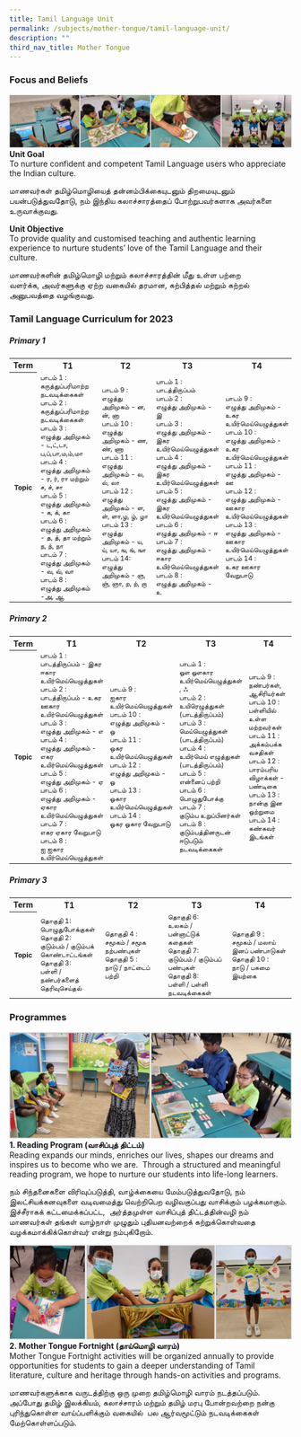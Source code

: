 ```yaml
---
title: Tamil Language Unit
permalink: /subjects/mother-tongue/tamil-language-unit/
description: ""
third_nav_title: Mother Tongue
---
```

### Focus and Beliefs

![intro](/images/mt-tl-1.png)
**Unit Goal** <br>
To nurture confident and competent Tamil Language users who appreciate the Indian culture.

மாணவர்கள் தமிழ்மொழியைத் தன்னம்பிக்கையுடனும் திறமையுடனும் பயன்படுத்துவதோடு,&nbsp;நம் இந்திய கலாச்சாரத்தைப் போற்றுபவர்களாக அவர்களை உருவாக்குவது.

**Unit Objective** <br>
To provide quality and customised teaching and authentic learning experience to nurture students’ love of the Tamil Language and their culture.

மாணவர்களின் தமிழ்மொழி மற்றும் கலாச்சாரத்தின் மீது உள்ள பற்றை வளர்க்க,&nbsp;அவர்களுக்கு ஏற்ற வகையில் தரமான,&nbsp;கற்பித்தல் மற்றும் கற்றல் அனுபவத்தை வழங்குவது.&nbsp;&nbsp;

### Tamil Language Curriculum for 2023
##### Primary 1
<table>
	<tbody>
	<tr>
		<th width="8%" style="text-align: center">Term</th>
		<th width="23%" style="text-align: center">T1</th>
		<th width="23%" style="text-align: center">T2</th>
		<th width="23%" style="text-align: center">T3</th>
		<th width="23%" style="text-align: center">T4</th>
	</tr>
	<tr height="65px" style="font-size:12px">
		<th width="8%" style="text-align: center">Topic</th>
		<td width="23%" style="text-align: left">
பாடம் 1 : <br>கருத்துப்பரிமாற்ற நடவடிக்கைகள்<br>
பாடம் 2 : <br>கருத்துப்பரிமாற்ற நடவடிக்கைகள்<br>
பாடம் 3 : <br>எழுத்து அறிமுகம் - ட,ட்,டா, ப,ப்,பா,ம,ம்,மா<br>
பாடம் 4 : <br>எழுத்து அறிமுகம் - ர, ர், ரா மற்றும் ச, ச், சா<br>
பாடம் 5 : <br>எழுத்து அறிமுகம் - க, க், கா<br>
பாடம் 6 : <br>எழுத்து அறிமுகம் - த, த், தா மற்றும் ந, ந், நா<br>
பாடம் 7 : <br>எழுத்து அறிமுகம் - வ, வ், வா<br>
பாடம் 8 : <br>எழுத்து அறிமுகம் -அ, ஆ<br>
		</td>
		<td width="23%" style="text-align: left">
பாடம் 9 : <br>எழுத்து அறிமுகம் - ன, ன், னா<br>
பாடம் 10 : <br>எழுத்து அறிமுகம் - ண, ண், ணா<br>
பாடம் 11 : <br>எழுத்து அறிமுகம் - ல, ல், லா<br>
பாடம் 12 : <br>எழுத்து அறிமுகம் - ள, ள், ளா,ழ, ழ், ழா<br>
பாடம் 13 : <br>எழுத்து அறிமுகம் - ய, ய், யா, ங, ங், ஙா<br>
பாடம் 14: <br>எழுத்து அறிமுகம் - ஞ, ஞ், ஞா, ற, ற், றா
		</td>
		<td width="23%" style="text-align: left">
பாடம் 1 : <br>பாடத்திருப்பம்<br>
பாடம் 2 : <br>எழுத்து அறிமுகம் - இ<br>
பாடம் 3 : <br>எழுத்து அறிமுகம் - இகர உயிர்மெய்யெழுத்துகள்<br>
பாடம் 4 : <br>எழுத்து அறிமுகம் - இகர உயிர்மெய்யெழுத்துகள்<br>
பாடம் 5 : <br>எழுத்து அறிமுகம் - இகர உயிர்மெய்யெழுத்துகள்<br>
பாடம் 6 : <br>எழுத்து அறிமுகம் - ஈ<br>
பாடம் 7 : <br>எழுத்து அறிமுகம் - ஈகார உயிர்மெய்யெழுத்துகள்<br>
பாடம் 8 : <br>எழுத்து அறிமுகம் - உ 		</td>
		<td width="23%" style="text-align: left">
பாடம் 9 : <br>எழுத்து அறிமுகம் - உகர உயிர்மெய்யெழுத்துகள்<br>
பாடம் 10 : <br>எழுத்து அறிமுகம் - உகர உயிர்மெய்யெழுத்துகள்<br>
பாடம் 11 : <br>எழுத்து அறிமுகம் - ஊ<br>
பாடம் 12 : <br>எழுத்து அறிமுகம் - ஊகார உயிர்மெய்யெழுத்துகள்<br>
பாடம் 13 : <br>எழுத்து அறிமுகம் - ஊகார உயிர்மெய்யெழுத்துகள்<br>
பாடம் 14 : <br>உகர ஊகார வேறுபாடு 
		</td>
	</tr>
	<tr>
	</tr>
</tbody>
</table>

##### Primary 2
<table>
	<tbody>
	<tr>
		<th width="8%" style="text-align: center">Term</th>
		<th width="23%" style="text-align: center">T1</th>
		<th width="23%" style="text-align: center">T2</th>
		<th width="23%" style="text-align: center">T3</th>
		<th width="23%" style="text-align: center">T4</th>
	</tr>
	<tr height="65px" style="font-size:12px">
		<th width="8%" style="text-align: center">Topic</th>
		<td width="23%" style="text-align: left">
பாடம் 1 : <br>பாடத்திருப்பம் - இகர ஈகார உயிர்மெய்யெழுத்துகள்<br>
பாடம் 2 : <br>பாடத்திருப்பம் - உகர ஊகார உயிர்மெய்யெழுத்துகள்<br>
பாடம் 3 : <br>எழுத்து அறிமுகம் - எ<br>
பாடம் 4 : <br>எழுத்து அறிமுகம் - எகர உயிர்மெய்யெழுத்துகள் <br>
பாடம் 5 : <br>எழுத்து அறிமுகம் - ஏ<br>
பாடம் 6 : <br>எழுத்து அறிமுகம் - ஏகார உயிர்மெய்யெழுத்துகள்<br>
பாடம் 7 : <br>எகர ஏகார வேறுபாடு<br>
பாடம் 8 : <br>ஐ ஐகார உயிர்மெய்யெழுத்துகள்
		</td>
		<td width="23%" style="text-align: left">
பாடம் 9 : <br>ஐகார உயிர்மெய்யெழுத்துகள்<br>
பாடம் 10 : <br>எழுத்து அறிமுகம் - ஒ <br>
பாடம் 11 : <br>ஒகர உயிர்மெய்யெழுத்துகள்<br>
பாடம் 12 : <br>எழுத்து அறிமுகம் - ஓ <br>
பாடம் 13 : <br>ஓகார உயிர்மெய்யெழுத்துகள்<br>
பாடம் 14 : <br>ஒகர ஓகார வேறுபாடு
		</td>
		<td width="23%" style="text-align: left">
பாடம் 1 : <br>ஔ  ஔகார உயிர்மெய்யெழுத்துகள் , ஃ<br>
பாடம் 2 : <br>உயிரெழுத்துகள் (பாடத்திருப்பம்)<br>
பாடம் 3 : <br>மெய்யெழுத்துகள் (பாடத்திருப்பம்) <br>
பாடம் 4 : <br>உயிர்மெய் எழுத்துகள்  (பாடத்திருப்பம்)<br> 
பாடம் 5 :  <br>என்னைப் பற்றி<br>
பாடம் 6 : <br>பொழுதுபோக்கு<br>
பாடம் 7 : <br>குடும்ப உறுப்பினர்கள்<br>
பாடம் 8 : <br>குடும்பத்தினருடன் ஈடுபடும் நடவடிக்கைகள்
		</td>
		<td width="23%" style="text-align: left">
பாடம் 9 : <br>நண்பர்கள், ஆசிரியர்கள்<br>
பாடம் 10 : <br>பள்ளியில் உள்ள மற்றவர்கள்<br> 
பாடம் 11 : <br>அக்கம்பக்க வசதிகள்<br>
பாடம் 12 : <br>பாரம்பரிய விழாக்கள் - பண்டிகை<br>
பாடம் 13 : <br>நான்கு இன ஒற்றுமை<br>
பாடம் 14 : <br>கண்கவர் இடங்கள்
		</td>
	</tr>
	<tr>
	</tr>
</tbody>
</table>

##### Primary 3
<table>
	<tbody>
	<tr>
		<th width="8%" style="text-align: center">Term</th>
		<th width="23%" style="text-align: center">T1</th>
		<th width="23%" style="text-align: center">T2</th>
		<th width="23%" style="text-align: center">T3</th>
		<th width="23%" style="text-align: center">T4</th>
	</tr>
	<tr height="65px" style="font-size:12px">
		<th width="8%" style="text-align: center">Topic</th>
		<td width="23%" style="text-align: left">
தொகுதி 1: <br>பொழுதுபோக்குகள்<br>
தொகுதி 2: <br>குடும்பம் / குடும்பக் கொண்டாட்டங்கள்<br>
தொகுதி 3: <br>பள்ளி / நண்பர்களைத் தெரிவுசெய்தல்
		</td>
		<td width="23%" style="text-align: left">
தொகுதி 4 : <br>சமூகம் / சமூக நற்பண்புகள்<br>
தொகுதி 5 : <br>நாடு / நாட்டைப் பற்றி
		</td>
		<td width="23%" style="text-align: left">
தொகுதி 6: <br>உலகம் / பன்னாட்டுக் கதைகள்<br>
தொகுதி 7: <br>குடும்பம் / குடும்பப் பண்புகள்<br>
தொகுதி 8: <br>பள்ளி / பள்ளி நடவடிக்கைகள்
		</td>
		<td width="23%" style="text-align: left">
தொகுதி 9 : <br>சமூகம் / மலாய் இனப் பண்பாடுகள்<br>
தொகுதி 10 : <br>நாடு / பசுமை இயற்கை		</td>
	</tr>
	<tr>
	</tr>
</tbody>
</table>

### Programmes

![reading programme](/images/mt-tl-2.png)
**1\. Reading Program (வாசிப்புத் திட்டம்)** <br>
Reading expands our minds, enriches our lives, shapes our dreams&nbsp;and inspires us to become who we are.&nbsp; Through a structured and meaningful reading program, we hope to nurture our students into life-long learners.

நம் சிந்தனைகளை விரிவுப்படுத்தி,&nbsp;வாழ்க்கையை மேம்படுத்துவதோடு,&nbsp;நம் இலட்சியக்கனவுகளை வடிவமைத்து வெற்றிபெற வழிவகுப்பது வாசிக்கும் பழக்கமாகும். இச்சீராகக் கட்டமைக்கப்பட்ட,&nbsp; அர்த்தமுள்ள வாசிப்புத் திட்டத்தின்வழி நம் மாணவர்கள் தங்கள் வாழ்நாள் முழுதும் புதியனவற்றைக் கற்றுக்கொள்வதை வழக்கமாக்கிக்கொள்வர் என்று நம்புகிறோம். &nbsp;&nbsp;&nbsp;

![MT fortnight](/images/mt-tl-3.png)
**2\. Mother Tongue Fortnight (தாய்மொழி&nbsp;வாரம்)** <br>
Mother Tongue Fortnight activities will be organized annually to provide opportunities for students to gain a deeper understanding of Tamil literature, culture and heritage through hands-on activities and programs.

மாணவர்களுக்காக வருடத்திற்கு ஒரு முறை தமிழ்மொழி வாரம் நடத்தப்படும். அப்போது தமிழ் இலக்கியம்,&nbsp;கலாச்சாரம் மற்றும் தமிழ் மரபு போன்றவற்றை நன்கு புரிந்துகொள்ள வாய்ப்பளிக்கும் வகையில்&nbsp; பல ஆர்வமூட்டும் நடவடிக்கைகள் மேற்கொள்ளப்படும்.